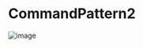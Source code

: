 # CommandPattern2
![image](https://github.com/916904395@qq.com/CommandPattern2/命令模式/images/text.JPG)
